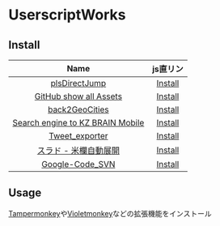 # UserscriptWorks

## Install

| Name | js直リン |
| :---: | :---: |
|[plsDirectJump](./plsDirectJump/) | [Install](./plsDirectJump/plsDirectJump.user.js?raw=1)|
|[GitHub show all Assets](./GitHub_show_all_Assets/)|[Install](./GitHub_show_all_Assets/GitHub_show_all_Assets.user.js?raw=1)|
|[back2GeoCities](./back2GeoCities/)|[Install](./back2GeoCities/back2GeoCities.user.js?raw=1)|
|[Search engine to KZ BRAIN Mobile](./searchengine2KZ_BRAIN_Mobile/)|[Install](./searchengine2KZ_BRAIN_Mobile/searchengine2KZ_BRAIN_Mobile.user.js?raw=1)|
|[Tweet_exporter](./Tweet_exporter/)|[Install](./Tweet_exporter/Tweet_exporter.user.js?raw=1)|
|[スラド - 米欄自動展開](./srad_comment_opener/)|[Install](./srad_comment_opener/srad_comment_opener.user.js?raw=1)|
|[Google-Code_SVN](./Google-Code_SVN/)|[Install](./Google-Code_SVN/Google-Code_SVN.user.js?raw=1)|

## Usage

[Tampermonkey](https://www.tampermonkey.net/index.php)や[Violetmonkey](https://violentmonkey.github.io/)などの拡張機能をインストール


